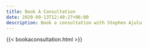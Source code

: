```yaml
---
title: Book A Consultation
date: 2020-09-13T12:49:27+06:00
description: Book a consultation with Stephen Ajulu
---
```


{{< bookaconsultation.html >}}
